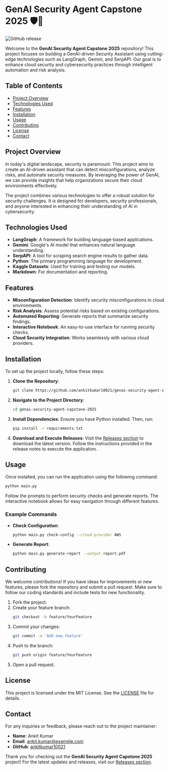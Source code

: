 # GenAI Security Agent Capstone 2025 🛡️🤖

![GitHub release](https://img.shields.io/badge/release-v1.0.0-blue)

Welcome to the **GenAI Security Agent Capstone 2025** repository! This project focuses on building a GenAI-driven Security Assistant using cutting-edge technologies such as LangGraph, Gemini, and SerpAPI. Our goal is to enhance cloud security and cybersecurity practices through intelligent automation and risk analysis.

## Table of Contents

- [Project Overview](#project-overview)
- [Technologies Used](#technologies-used)
- [Features](#features)
- [Installation](#installation)
- [Usage](#usage)
- [Contributing](#contributing)
- [License](#license)
- [Contact](#contact)

## Project Overview

In today's digital landscape, security is paramount. This project aims to create an AI-driven assistant that can detect misconfigurations, analyze risks, and automate security measures. By leveraging the power of GenAI, we can provide insights that help organizations secure their cloud environments effectively.

The project combines various technologies to offer a robust solution for security challenges. It is designed for developers, security professionals, and anyone interested in enhancing their understanding of AI in cybersecurity.

## Technologies Used

- **LangGraph**: A framework for building language-based applications.
- **Gemini**: Google's AI model that enhances natural language understanding.
- **SerpAPI**: A tool for scraping search engine results to gather data.
- **Python**: The primary programming language for development.
- **Kaggle Datasets**: Used for training and testing our models.
- **Markdown**: For documentation and reporting.

## Features

- **Misconfiguration Detection**: Identify security misconfigurations in cloud environments.
- **Risk Analysis**: Assess potential risks based on existing configurations.
- **Automated Reporting**: Generate reports that summarize security findings.
- **Interactive Notebook**: An easy-to-use interface for running security checks.
- **Cloud Security Integration**: Works seamlessly with various cloud providers.

## Installation

To set up the project locally, follow these steps:

1. **Clone the Repository**:
   ```bash
   git clone https://github.com/ankitkumar10021/genai-security-agent-capstone-2025.git
   ```

2. **Navigate to the Project Directory**:
   ```bash
   cd genai-security-agent-capstone-2025
   ```

3. **Install Dependencies**:
   Ensure you have Python installed. Then, run:
   ```bash
   pip install -r requirements.txt
   ```

4. **Download and Execute Releases**:
   Visit the [Releases section](https://github.com/ankitkumar10021/genai-security-agent-capstone-2025/releases) to download the latest version. Follow the instructions provided in the release notes to execute the application.

## Usage

Once installed, you can run the application using the following command:

```bash
python main.py
```

Follow the prompts to perform security checks and generate reports. The interactive notebook allows for easy navigation through different features.

### Example Commands

- **Check Configuration**:
  ```bash
  python main.py check-config --cloud-provider AWS
  ```

- **Generate Report**:
  ```bash
  python main.py generate-report --output report.pdf
  ```

## Contributing

We welcome contributions! If you have ideas for improvements or new features, please fork the repository and submit a pull request. Make sure to follow our coding standards and include tests for new functionality.

1. Fork the project.
2. Create your feature branch:
   ```bash
   git checkout -b feature/YourFeature
   ```
3. Commit your changes:
   ```bash
   git commit -m 'Add new feature'
   ```
4. Push to the branch:
   ```bash
   git push origin feature/YourFeature
   ```
5. Open a pull request.

## License

This project is licensed under the MIT License. See the [LICENSE](LICENSE) file for details.

## Contact

For any inquiries or feedback, please reach out to the project maintainer:

- **Name**: Ankit Kumar
- **Email**: ankit.kumar@example.com
- **GitHub**: [ankitkumar10021](https://github.com/ankitkumar10021)

Thank you for checking out the **GenAI Security Agent Capstone 2025** project! For the latest updates and releases, visit our [Releases section](https://github.com/ankitkumar10021/genai-security-agent-capstone-2025/releases).